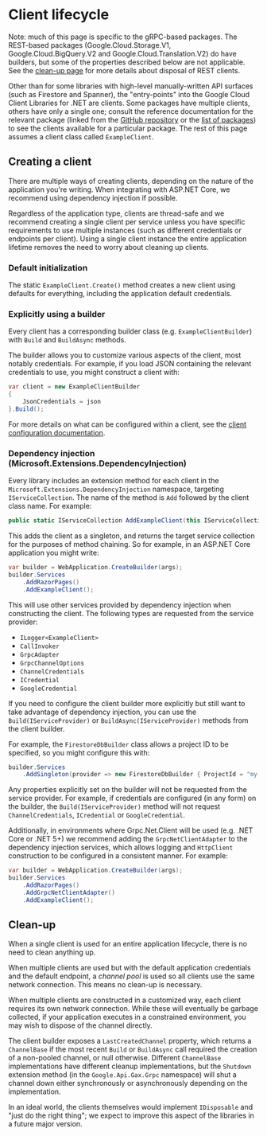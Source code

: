 # Client lifecycle

Note: much of this page is specific to the gRPC-based packages. The REST-based packages (Google.Cloud.Storage.V1,
Google.Cloud.BigQuery.V2 and Google.Cloud.Translation.V2) do have builders, but some of the properties
described below are not applicable. See the [clean-up page](cleanup.md) for more details about disposal of
REST clients.

Other than for some libraries with high-level manually-written API surfaces (such as Firestore and Spanner),
the "entry-points" into the Google Cloud Client Libraries for .NET are clients. Some packages
have multiple clients, others have only a single one; consult the reference documentation for the relevant package
(linked from the [GitHub repository](https://github.com/googleapis/google-cloud-dotnet) or
the [list of packages](https://cloud.google.com/dotnet/docs/reference)) to see the clients available for a particular
package. The rest of this page assumes a client class called `ExampleClient`.

## Creating a client

There are multiple ways of creating clients, depending on the nature of the application you're writing.
When integrating with ASP.NET Core, we recommend using dependency injection if possible.

Regardless of the application type, clients are thread-safe and we recommend creating a single client per service
unless you have specific requirements to use multiple instances (such as different credentials or endpoints per
client). Using a single client instance the entire application lifetime removes the need to worry about
cleaning up clients.

### Default initialization

The static `ExampleClient.Create()` method creates a new client using defaults for everything,
including the application default credentials.

### Explicitly using a builder

Every client has a corresponding builder class (e.g. `ExampleClientBuilder`) with `Build` and `BuildAsync`
methods.

The builder allows you to customize various aspects of the client, most notably credentials. For example,
if you load JSON containing the relevant credentials to use, you might construct a client with:

```csharp
var client = new ExampleClientBuilder
{
    JsonCredentials = json
}.Build();
```

For more details on what can be configured within a client, see the [client configuration documentation](client-configuration.md).

### Dependency injection (Microsoft.Extensions.DependencyInjection)

Every library includes an extension method for each client in the `Microsoft.Extensions.DependencyInjection` namespace,
targeting `IServiceCollection`. The name of the method is `Add` followed by the client class name. For example:

```csharp
public static IServiceCollection AddExampleClient(this IServiceCollection services, Action<ExampleClientBuilder> action = null)
```

This adds the client as a singleton, and returns the target service collection for the purposes of
method chaining. So for example, in an ASP.NET Core application you might write:

```csharp
var builder = WebApplication.CreateBuilder(args);
builder.Services
    .AddRazorPages()
    .AddExampleClient();
```

This will use other services provided by dependency injection when constructing the client. The following
types are requested from the service provider:

- `ILogger<ExampleClient>`
- `CallInvoker`
- `GrpcAdapter`
- `GrpcChannelOptions`
- `ChannelCredentials`
- `ICredential`
- `GoogleCredential`

If you need to configure the client builder more explicitly but still want to take advantage of
dependency injection, you can use the `Build(IServiceProvider)` or `BuildAsync(IServiceProvider)` methods
from the client builder.

For example, the `FirestoreDbBuilder` class allows a project ID to be specified, so you might configure this with:

```csharp
builder.Services
    .AddSingleton(provider => new FirestoreDbBuilder { ProjectId = "my-project-id" }.Build(provider));
```

Any properties explicitly set on the builder will not be requested from the service provider. For example,
if credentials are configured (in any form) on the builder, the `Build(IServiceProvider)` method will
not request `ChannelCredentials`, `ICredential` or `GoogleCredential`.

Additionally, in environments where Grpc.Net.Client will be used (e.g. .NET Core or .NET 5+) we recommend
adding the `GrpcNetClientAdapter` to the dependency injection services, which allows logging and `HttpClient`
construction to be configured in a consistent manner. For example:

```csharp
var builder = WebApplication.CreateBuilder(args);
builder.Services
    .AddRazorPages()
    .AddGrpcNetClientAdapter()
    .AddExampleClient();
```

## Clean-up

When a single client is used for an entire application lifecycle, there is no need to clean anything up.

When multiple clients are used but with the default application credentials and the default endpoint,
a *channel pool* is used so all clients use the same network connection. This means no clean-up is necessary.

When multiple clients are constructed in a customized way, each client requires its own network connection.
While these will eventually be garbage collected, if your application executes in a constrained environment,
you may wish to dispose of the channel directly.

The client builder exposes a `LastCreatedChannel` property, which returns a `ChannelBase` if the most recent
`Build` or `BuildAsync` call required the creation of a non-pooled channel, or null otherwise.
Different `ChannelBase` implementations have different cleanup implementations, but the `Shutdown` extension
method (in the `Google.Api.Gax.Grpc` namespace) will shut a channel down either synchronously or asynchronously
depending on the implementation.

In an ideal world, the clients themselves would implement `IDisposable` and "just do the right thing"; we expect
to improve this aspect of the libraries in a future major version.

